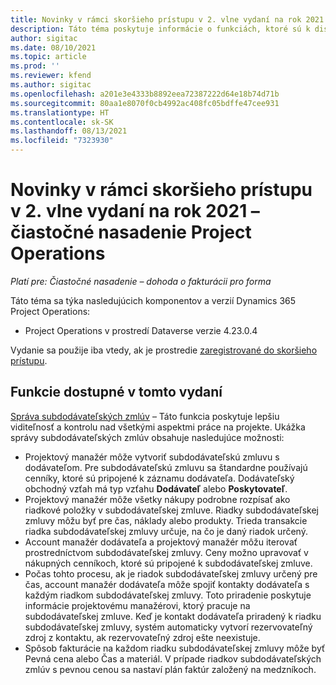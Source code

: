 ```yaml
---
title: Novinky v rámci skoršieho prístupu v 2. vlne vydaní na rok 2021 – čiastočné nasadenie Project Operations
description: Táto téma poskytuje informácie o funkciách, ktoré sú k dispozícii v rámci skoršieho prístupu k 2. vlne vydaní na rok 2021 Project Operations s čiastočným nasadením.
author: sigitac
ms.date: 08/10/2021
ms.topic: article
ms.prod: ''
ms.reviewer: kfend
ms.author: sigitac
ms.openlocfilehash: a201e3e4333b8892eea72387222d64e18b74d71b
ms.sourcegitcommit: 80aa1e8070f0cb4992ac408fc05bdffe47cee931
ms.translationtype: HT
ms.contentlocale: sk-SK
ms.lasthandoff: 08/13/2021
ms.locfileid: "7323930"
---
```

# <a name="whats-new-2021-wave-2-early-access---project-operations-lite-deployment"></a>Novinky v rámci skoršieho prístupu v 2. vlne vydaní na rok 2021 – čiastočné nasadenie Project Operations

_Platí pre: Čiastočné nasadenie – dohoda o fakturácii pro forma_

Táto téma sa týka nasledujúcich komponentov a verzií Dynamics 365 Project Operations:

  - Project Operations v prostredí Dataverse verzie 4.23.0.4

Vydanie sa použije iba vtedy, ak je prostredie [zaregistrované do skoršieho prístupu](/power-platform/admin/opt-in-early-access-updates#how-to-enable-early-access-updates).

## <a name="features-included-in-this-release"></a>Funkcie dostupné v tomto vydaní

[Správa subdodávateľských zmlúv](../subcontracting/subcontracting_EA_scope.md) – Táto funkcia poskytuje lepšiu viditeľnosť a kontrolu nad všetkými aspektmi práce na projekte. Ukážka správy subdodávateľských zmlúv obsahuje nasledujúce možnosti:

  - Projektový manažér môže vytvoriť subdodávateľskú zmluvu s dodávateľom. Pre subdodávateľskú zmluvu sa štandardne používajú cenníky, ktoré sú pripojené k záznamu dodávateľa. Dodávateľský obchodný vzťah má typ vzťahu **Dodávateľ** alebo **Poskytovateľ**.
  - Projektový manažér môže všetky nákupy podrobne rozpísať ako riadkové položky v subdodávateľskej zmluve. Riadky subdodávateľskej zmluvy môžu byť pre čas, náklady alebo produkty. Trieda transakcie riadka subdodávateľskej zmluvy určuje, na čo je daný riadok určený.
  - Account manažér dodávateľa a projektový manažér môžu iterovať prostredníctvom subdodávateľskej zmluvy. Ceny možno upravovať v nákupných cenníkoch, ktoré sú pripojené k subdodávateľskej zmluve.
  - Počas tohto procesu, ak je riadok subdodávateľskej zmluvy určený pre čas, account manažér dodávateľa môže spojiť kontakty dodávateľa s každým riadkom subdodávateľskej zmluvy. Toto priradenie poskytuje informácie projektovému manažérovi, ktorý pracuje na subdodávateľskej zmluve. Keď je kontakt dodávateľa priradený k riadku subdodávateľskej zmluvy, systém automaticky vytvorí rezervovateľný zdroj z kontaktu, ak rezervovateľný zdroj ešte neexistuje.
  - Spôsob fakturácie na každom riadku subdodávateľskej zmluvy môže byť Pevná cena alebo Čas a materiál. V prípade riadkov subdodávateľských zmlúv s pevnou cenou sa nastaví plán faktúr založený na medzníkoch.
